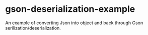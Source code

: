 # gson-deserialization-example

An example of converting Json into object and back through Gson serilization/deserialization.
